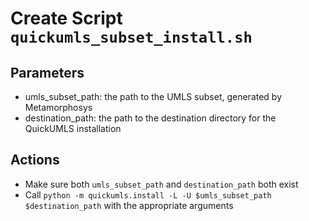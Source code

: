 # Create Script `quickumls_subset_install.sh`

## Parameters
- umls_subset_path: the path to the UMLS subset, generated by Metamorphosys
- destination_path: the path to the destination directory for the QuickUMLS installation

## Actions

- Make sure both `umls_subset_path` and `destination_path` both exist
- Call `python -m quickumls.install -L -U $umls_subset_path $destination_path` with the appropriate arguments
